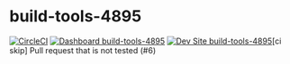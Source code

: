 # build-tools-4895

[![CircleCI](https://circleci.com/gh/pantheon-ci-bot/build-tools-4895.svg?style=shield)](https://circleci.com/gh/pantheon-ci-bot/build-tools-4895)
[![Dashboard build-tools-4895](https://img.shields.io/badge/dashboard-build_tools_4895-yellow.svg)](https://dashboard.pantheon.io/sites/68a9019d-4009-4caf-b4bd-f0b01b69b260#dev/code)
[![Dev Site build-tools-4895](https://img.shields.io/badge/site-build_tools_4895-blue.svg)](http://dev-build-tools-4895.pantheonsite.io/)[ci skip] Pull request that is not tested (#6)
